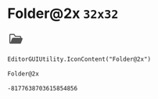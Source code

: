 # Folder@2x `32x32`
<img src="/img/Folder@2x.png" width=32 height=32>

``` CSharp
EditorGUIUtility.IconContent("Folder@2x")
```
```
Folder@2x
```
```
-8177638703615854856
```
